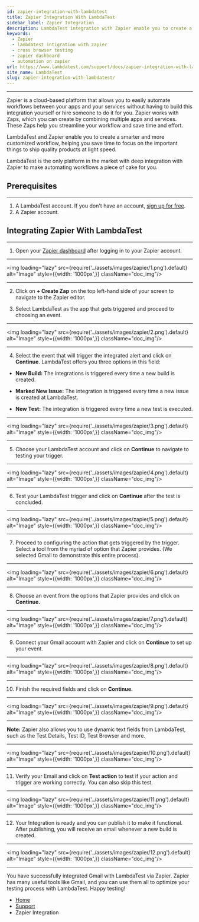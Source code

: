```yaml
---
id: zapier-integration-with-lambdatest
title: Zapier Integration With LambdaTest
sidebar_label: Zapier Integration
description: LambdaTest integration with Zapier enable you to create a smarter and more customized workflow, helping you save time to focus on the important things to ship quality products at light speed. 
keywords:
  - Zapier
  - lambdatest intigration with zapier
  - cross browser testing
  - zapier dashboard
  - automation on zapier 
url: https://www.lambdatest.com/support/docs/zapier-integration-with-lambdatest/
site_name: LambdaTest
slug: zapier-integration-with-lambdatest/
---
```

-----------------------------------------------------------------------------------------------------------------------------
Zapier is a cloud-based platform that allows you to easily automate workflows between your apps and your services without having to build this integration yourself or hire someone to do it for you. Zapier works with Zaps, which you can create by combining multiple apps and services. These Zaps help you streamline your workflow and save time and effort.

LambdaTest and Zapier enable you to create a smarter and more customized workflow, helping you save time to focus on the important things to ship quality products at light speed. 

LambdaTest is the only platform in the market with deep integration with Zapier to make automating workflows a piece of cake for you.  

## Prerequisites
-----------------------------------------------------------------------------------------------------------------------------
1. A LambdaTest account. If you don't have an account, [sign up for free](https://accounts.lambdatest.com/dashboard).
2. A Zapier account.

## Integrating Zapier With LambdaTest
-----------------------------------------------------------------------------------------------------------------------------

1. Open your [Zapier dashboard](https://zapier.com/app/dashboard) after logging in to your Zapier account.

***

<img loading="lazy" src={require('../assets/images/zapier/1.png').default} alt="Image"  style={{width: '1000px',}} className="doc_img"/>

***

2. Click on **+ Create Zap** on the top left-hand side of your screen to navigate to the Zapier editor.
    
3.  Select LambdaTest as the app that gets triggered and proceed to choosing an event.

***

<img loading="lazy" src={require('../assets/images/zapier/2.png').default} alt="Image"  style={{width: '1000px',}} className="doc_img"/>

***

4. Select the event that will trigger the integrated alert and click on **Continue**. LambdaTest offers you three options in this field:

-   **New Build:** The integrations is triggered every time a new build is created.
    
-   **Marked New Issue:** The integration is triggered every time a new issue is created at LambdaTest.
    
-   **New Test:** The integration is triggered every time a new test is executed.

***

<img loading="lazy" src={require('../assets/images/zapier/3.png').default} alt="Image"  style={{width: '1000px',}} className="doc_img"/>

***

5. Choose your LambdaTest account and click on **Continue** to navigate to testing your trigger.

***

<img loading="lazy" src={require('../assets/images/zapier/4.png').default} alt="Image"  style={{width: '1000px',}} className="doc_img"/>

***

6. Test your LambdaTest trigger and click on **Continue** after the test is concluded.

***

<img loading="lazy" src={require('../assets/images/zapier/5.png').default} alt="Image"  style={{width: '1000px',}} className="doc_img"/>

***

7. Proceed to configuring the action that gets triggered by the trigger. Select a tool from the myriad of option that Zapier provides. (We selected Gmail to demonstrate this entire process).

***

<img loading="lazy" src={require('../assets/images/zapier/6.png').default} alt="Image"  style={{width: '1000px',}} className="doc_img"/>

***

8. Choose an event from the options that Zapier provides and click on **Continue.**

***

<img loading="lazy" src={require('../assets/images/zapier/7.png').default} alt="Image"  style={{width: '1000px',}} className="doc_img"/>

***

9. Connect your Gmail account with Zapier and click on **Continue** to set up your event.

***

<img loading="lazy" src={require('../assets/images/zapier/8.png').default} alt="Image"  style={{width: '1000px',}} className="doc_img"/>

***

10. Finish the required fields and click on **Continue.**

***

<img loading="lazy" src={require('../assets/images/zapier/9.png').default} alt="Image"  style={{width: '1000px',}} className="doc_img"/>

***

  **Note:** Zapier also allows you to use dynamic text fields from LambdaTest, such as the Test Details, Test ID, Test Browser and more.

  ***

  <img loading="lazy" src={require('../assets/images/zapier/10.png').default} alt="Image"  style={{width: '1000px',}} className="doc_img"/>

  ***

11. Verify your Email and click on **Test action** to test if your action and trigger are working correctly. You can also skip this test.

***

<img loading="lazy" src={require('../assets/images/zapier/11.png').default} alt="Image"  style={{width: '1000px',}} className="doc_img"/>

***

12. Your Integration is ready and you can publish it to make it functional. After publishing, you will receive an email whenever a new build is created.

***

<img loading="lazy" src={require('../assets/images/zapier/12.png').default} alt="Image"  style={{width: '1000px',}} className="doc_img"/>

***

You have successfully integrated Gmail with LambdaTest via Zapier. Zapier has many useful tools like Gmail, and you can use them all to optimize your testing process with LambdaTest. Happy testing!
 

<nav aria-label="breadcrumbs">
  <ul className="breadcrumbs">
    <li className="breadcrumbs__item">
      <a className="breadcrumbs__link" href="https://www.lambdatest.com">
        Home
      </a>
    </li>
    <li className="breadcrumbs__item">
      <a className="breadcrumbs__link" target="_self" href="https://www.lambdatest.com/support/docs/">
        Support
      </a>
    </li>
    <li className="breadcrumbs__item breadcrumbs__item--active">
      <span className="breadcrumbs__link">
        Zapier Integration
      </span>
    </li>
  </ul>
</nav>
